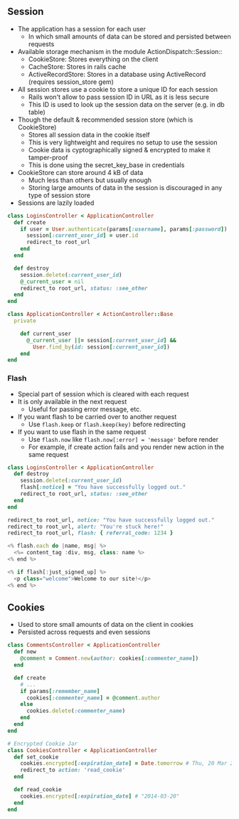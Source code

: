 ## Session
- The application has a session for each user
  - In which small amounts of data can be stored and persisted between requests
- Available storage mechanism in the module ActionDispatch::Session::
  - CookieStore: Stores everything on the client
  - CacheStore: Stores in rails cache
  - ActiveRecordStore: Stores in a database using ActiveRecord (requires session_store gem)
- All session stores use a cookie to store a unique ID for each session
  - Rails won't allow to pass session ID in URL as it is less secure
  - This ID is used to look up the session data on the server (e.g. in db table)
- Though the default & recommended session store (which is CookieStore)
  - Stores all session data in the cookie itself
  - This is very lightweight and requires no setup to use the session
  - Cookie data is cyptographically signed & encrypted to make it tamper-proof
  - This is done using the secret_key_base in credentials
- CookieStore can store around 4 kB of data
  - Much less than others but usually enough
  - Storing large amounts of data in the session is discouraged in any type of session store
- Sessions are lazily loaded

```rb
class LoginsController < ApplicationController
  def create
    if user = User.authenticate(params[:username], params[:password])
      session[:current_user_id] = user.id
      redirect_to root_url
    end
  end

  def destroy
    session.delete(:current_user_id)
    @_current_user = nil
    redirect_to root_url, status: :see_other
  end
end

class ApplicationController < ActionController::Base
  private

    def current_user
      @_current_user ||= session[:current_user_id] &&
        User.find_by(id: session[:current_user_id])
    end
end
```

### Flash
- Special part of session which is cleared with each request
- It is only available in the next request
  - Useful for passing error message, etc.
- If you want flash to be carried over to another request
  - Use `flash.keep` or `flash.keep(key)` before redirecting
- If you want to use flash in the same request
  - Use `flash.now` like `flash.now[:error] = 'message'` before render
  - For example, if create action fails and you render new action in the same request

```rb
class LoginsController < ApplicationController
  def destroy
    session.delete(:current_user_id)
    flash[:notice] = "You have successfully logged out."
    redirect_to root_url, status: :see_other
  end
end

redirect_to root_url, notice: "You have successfully logged out."
redirect_to root_url, alert: "You're stuck here!"
redirect_to root_url, flash: { referral_code: 1234 }
```

```js
<% flash.each do |name, msg| %>
  <%= content_tag :div, msg, class: name %>
<% end %>

<% if flash[:just_signed_up] %>
  <p class="welcome">Welcome to our site!</p>
<% end %>
```

## Cookies
- Used to store small amounts of data on the client in cookies
- Persisted across requests and even sessions

```rb
class CommentsController < ApplicationController
  def new
    @comment = Comment.new(author: cookies[:commenter_name])
  end

  def create
    # ...
    if params[:remember_name]
      cookies[:commenter_name] = @comment.author
    else
      cookies.delete(:commenter_name)
    end
  end
end

# Encrypted Cookie Jar
class CookiesController < ApplicationController
  def set_cookie
    cookies.encrypted[:expiration_date] = Date.tomorrow # Thu, 20 Mar 2014
    redirect_to action: 'read_cookie'
  end

  def read_cookie
    cookies.encrypted[:expiration_date] # "2014-03-20"
  end
end
```
